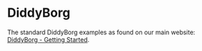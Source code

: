 # DiddyBorg
The standard DiddyBorg examples as found on our main website: [DiddyBorg - Getting Started](http://www.piborg.org/diddyborg/install).

